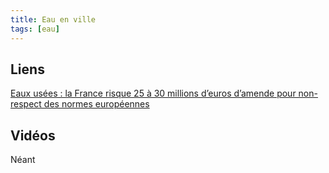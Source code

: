 ```yaml
---
title: Eau en ville
tags: [eau]
---
```



## Liens

[Eaux usées : la France risque 25 à 30 millions d’euros d’amende pour non-respect des normes européennes](https://www.contexte.com/actualite/environnement/eaux-usees-la-france-risque-25-a-30-millions-deuros-damende-pour-non-respect-des-normes-europeennes_167568.html)




## Vidéos

Néant

